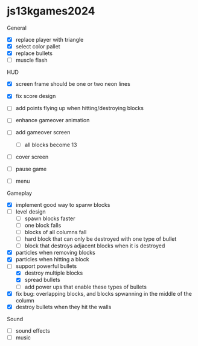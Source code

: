 # js13kgames2024

General

- [x] replace player with triangle
- [x] select color pallet
- [x] replace bullets
- [ ] muscle flash

HUD

- [x] screen frame should be one or two neon lines
- [x] fix score design
- [ ] add points flying up when hitting/destroying blocks
- [ ] enhance gameover animation
- [ ] add gameover screen
    - [ ] all blocks become 13
- [ ] cover screen
- [ ] pause game
- [ ] menu


Gameplay

- [x] implement good way to spanw blocks
- [ ] level design
    - [ ] spawn blocks faster
    - [ ] one block falls
    - [ ] blocks of all columns fall
    - [ ] hard block that can only be destroyed with one type of bullet
    - [ ] block that destroys adjacent blocks when it is destroyed
- [x] particles when removing blocks
- [x] particles when hitting a block
- [ ] support powerful bullets
    - [x] destroy multiple blocks
    - [x] spread bullets
    - [ ] add power ups that enable these types of bullets
- [x] fix bug: overlapping blocks, and blocks spwanning in the middle of the column
- [x] destroy bullets when they hit the walls

Sound

- [ ] sound effects
- [ ] music